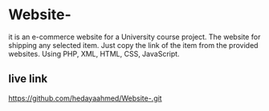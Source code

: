 # Website-
it is an e-commerce website for a University course project. The website for shipping any selected item. Just copy the link of the item from the provided websites. Using PHP, XML, HTML, CSS, JavaScript.

## live link
https://github.com/hedayaahmed/Website-.git
